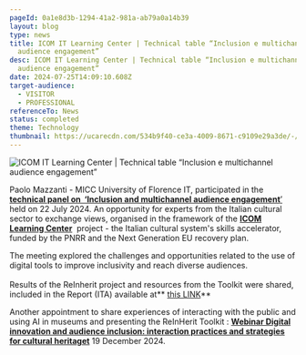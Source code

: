 ```yaml
---
pageId: 0a1e8d3b-1294-41a2-981a-ab79a0a14b39
layout: blog
type: news
title: ICOM IT Learning Center | Technical table “Inclusion e multichannel
  audience engagement”
desc: ICOM IT Learning Center | Technical table “Inclusion e multichannel
  audience engagement”
date: 2024-07-25T14:09:10.608Z
target-audience:
  - VISITOR
  - PROFESSIONAL
referenceTo: News
status: completed
theme: Technology
thumbnail: https://ucarecdn.com/534b9f40-ce3a-4009-8671-c9109e29a3de/-/preview/
---
```

![ICOM IT Learning Center | Technical table “Inclusion e multichannel audience engagement”](https://ucarecdn.com/059ee561-11d8-4340-8b25-f599cf3d6420/ "ICOM IT Learning Center | Technical table “Inclusion e multichannel audience engagement”")

Paolo Mazzanti  - MICC University of Florence IT, participated in the [**technical panel on  ‘Inclusion and multichannel audience engagement**’](https://www.icom-italia.org/icom-learning-center-tavolo-tecnico-inclusione-e-multichannel-audience-engagement-report-disponibile/) held on 22 July 2024. An opportunity for experts from the Italian cultural sector to exchange views, organised in the framework of the **[ICOM Learning Center](https://www.icom-italia.org/icom-learning-center/)**  project - the Italian cultural system's skills accelerator, funded by the PNRR and the Next Generation EU recovery plan. 

The meeting explored the challenges and opportunities related to the use of digital tools to improve inclusivity and reach diverse audiences.\
\
 Results of the ReInherit project and resources from the Toolkit were shared, included in the Report (ITA) available at** [this LINK](https://www.icom-italia.org/wp-content/uploads/2024/10/Report-Tavolo-Tecnico-Inclusione-e-Multichannel-Engagement-1.pdf)**

Another appointment to share experiences of interacting with the public and using AI in museums and presenting the ReInHerit Toolkit : **[Webinar Digital innovation and audience inclusion: interaction practices and strategies for cultural heritaget](https://www.icom-italia.org/icom-learning-center-webinar-innovazione-digitale-e-inclusione-dei-pubblici-pratiche-e-strategie-di-interazione-per-il-patrimonio-culturale-19-dicembre-2024/?fbclid=IwY2xjawG-UclleHRuA2FlbQIxMAABHY0liTZLIx9pLsXbqYVQ6QMubgmOInJwJWg5fhN_Id9ySSGB-tZ7fmD2Rg_aem_6uC7TmvlJWZvNa1so90tCw)** 19 December 2024.
